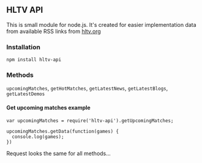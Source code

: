 ## HLTV API

This is small module for node.js. It's created for easier implementation data from available RSS links from [hltv.org](http://www.hltv.org/)

### Installation
`npm install hltv-api`

### Methods

`upcomingMatches`, `getHotMatches`, `getLatestNews`, `getLatestBlogs`, `getLatestDemos`

#### Get upcoming matches example
```
var upcomingMatches = require('hltv-api').getUpcomingMatches;

upcomingMatches.getData(function(games) {
  console.log(games);
})
```

Request looks the same for all methods...
